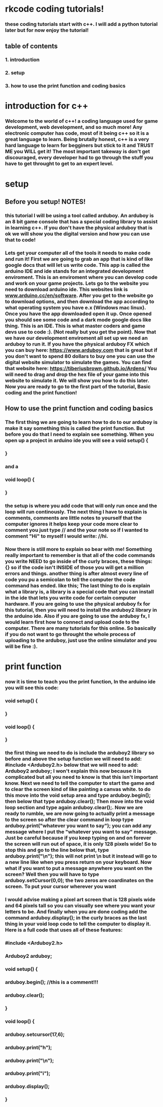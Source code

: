 # rkcode coding tutorials!
### these coding tutorials start with c++. I will add a python tutorial later but for now enjoy the tutorial!
## table of contents
### 1. introduction
### 2. setup
### 3. how to use the print function and coding basics
# introduction for c++
###  Welcome to the world of c++! a coding language used for game development, web development, and so much more! Any electronic computer has code, most of it being c++ so it is a great language to learn. Being brutally honest, c++ is a very hard language to learn for begginers but stick to it and TRUST ME you WILL get it! The most important takeway is don't get discouraged, every developer had to go through the stuff you have to get throught to get to an expert level. 
# setup 
## Before you setup! NOTES!
### this tutorial I will be using a tool called arduboy. An arduboy is an 8 bit game console that has a special coding library to assist in learning c++. If you don't have the physical arduboy that is ok we will show you the digital version and how you can use that to code! 
### Lets get your computer all of the tools it needs to make code and run it! First we are going to grab an app that is kind of like google docs that will let us write code. This app is called the arduino IDE and ide stands for an integrated development enviroment. This is an enviroment where you can develop code and work on your game projects. Lets go to the website you need to download arduino ide. This websites link is www.arduino.cc/en/software. After you get to the website go to download options, and then download the app according to what operating system you have e.x (Windows mac linux). Once you have the app downloaded open it up. Once opened you should see some code and a dark mode google docs like thing. This is an IDE. This is what master coders and game devs use to code :). (Not really but you get the point). Now that we have our development enviroment all set up we need an arduboy to run it. If you have the physical arduboy FX which you can buy here: https://www.arduboy.com that is great but if you don't want to spend 80 dollars to buy one you can use the digital website simulator to simulate the games. You can find that website here: https://tiberiusbrown.github.io/Ardens/ You will need to drag and drop the hex file of your game into this website to simulate it. We will show you how to do this later. Now you are ready to go to the first part of the tutorial, Basic coding and the print function!
## How to use the print function and coding basics
### The first thing we are going to learn how to do to our arduboy is make it say something this is called the print function. But before you do that I need to explain see something. When you open up a project in arduino ide you will see a void setup() {
### } 
### and a 
### void loop() {
### }
### the setup is where you add code that will only run once and the loop will run continously. The next thing I have to explain is comments, comments are little notes to yourself that the computer ignores it helps keep your code more clear to comment you just type // and the your note so if I wanted to comment "Hi" to myself I would write: //hi. 
### Now there is still more to explain so bear with me! Something really important to remember is that all of the code commands you write NEED to go inside of the curly braces, these things: {} so if the code isn't INSIDE of those you will get a million errors and things. another thing is after almost every line of code you pu a semicolan to tell the computer the code command has ended. like this; The last thing to do is explain what a library is, a library is a special code that you can install in the ide that lets you write code for certain computer hardware. If you are going to use the physical arduboy fx for this tutorial, then you will need to install the arduboy2 library in the arduino ide. Also if you are going to use the arduboy fx, I would learn first how to connect and upload code to the computer. There are many tutorials for this online. So basically if you do not want to go throught the whole process of uploading to the arduboy, just use the online simulator and you will be fine :). 
# print function
### now it is time to teach you the print function, In the arduino ide you will see this code: 

### void setup() {

### }

### void loop() {

### } 
### the first thing we need to do is include the arduboy2 library so before and above the setup function we will need to add: #include <Arduboy2.h> below that we will need to add: Arduboy2 arduboy; I won't explain this now because it is complicated but all you need to know is that this isn't important know. Next we need to tell the computer to start the game and to clear the screen kind of like painting a canvas white. to do this move into the void setup area and type arduboy.begin(); then below that type arduboy.clear(); Then move into the void loop section and type again arduboy.clear();. Now we are ready to rumble, we are now going to actually print a message to the screen so after the clear command in loop type arduboy.print("whatever you want to say"); you can add any message where I put the "whatever you want to say" message. Just be careful because if you keep typing on and on forever the screen will run out of space, it is only 128 pixels wide! So to stop this and go to the line below that, type arduboy.print("\n"); this will not print \n but it instead will go to a new line like when you press return on your keyboard. Now what if you want to put a message anywhere you want on the screen? Well then you will have to type arduboy.setCursor(0,0); the two zeros are coardinates on the screen. To put your cursor wherever you want 
### I would advise making a pixel art screen that is 128 pixels wide and 64 pixels tall so you can visually see where you want your letters to be. And finally when you are done coding add the command arduboy.display(); in the curly braces as the last thing in your void loop code to tell the computer to display it. Here is a full code that uses all of these features: 
### #include <Arduboy2.h>
### Arduboy2 arduboy; 
### void setup() {
 ### arduboy.begin();    //this is a comment!!!
 ### arduboy.clear();
### }

### void loop() {
 ### arduboy.setcursor(17,6);
 ### arduboy.print("h");
 ### arduboy.print("\n");
 ### arduboy.print("i");
 ### arduboy.display();
### }


